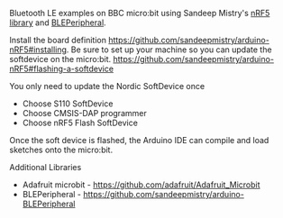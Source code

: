 Bluetooth LE examples on BBC micro:bit using Sandeep Mistry's [nRF5 library](https://github.com/sandeepmistry/arduino-nRF5) and [BLEPeripheral](https://github.com/sandeepmistry/arduino-BLEPeripheral).

Install the board definition https://github.com/sandeepmistry/arduino-nRF5#installing. Be sure to set up your machine so you can update the softdevice on the micro:bit. https://github.com/sandeepmistry/arduino-nRF5#flashing-a-softdevice

You only need to update the Nordic SoftDevice once
 * Choose S110 SoftDevice
 * Choose CMSIS-DAP programmer
 * Choose nRF5 Flash SoftDevice

Once the soft device is flashed, the Arduino IDE can compile and load sketches onto the micro:bit.

Additional Libraries
 * Adafruit microbit - https://github.com/adafruit/Adafruit_Microbit
 * BLEPeripheral - https://github.com/sandeepmistry/arduino-BLEPeripheral
